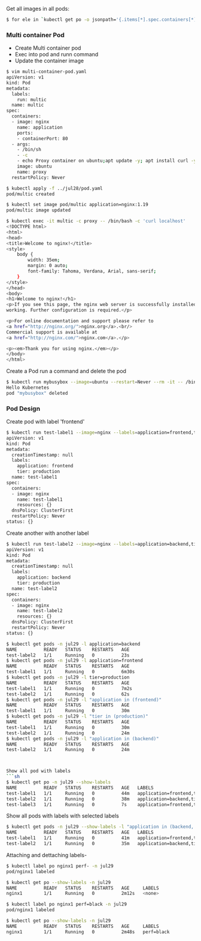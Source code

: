 Get all images in all pods:
```sh
$ for ele in `kubectl get po -o jsonpath='{.items[*].spec.containers[*].image}'`; do echo $ele; done
```




### Multi container Pod

 - Create Multi container pod
 - Exec into pod and runn command
 - Update the container image


```sh
$ vim multi-container-pod.yaml
apiVersion: v1
kind: Pod
metadata:
  labels:
    run: multic
  name: multic
spec:
  containers:
  - image: nginx
    name: application
    ports:
    - containerPort: 80
  - args:
    - /bin/sh
    - -c
    - echo Proxy container on ubuntu;apt update -y; apt install curl -y;sleep 36000
    image: ubuntu
    name: proxy
  restartPolicy: Never
  ```
  
  ```sh
  $ kubectl apply -f ../jul28/pod.yaml
pod/multic created
  ```

```sh
$ kubectl set image pod/multic application=nginx:1.19
pod/multic image updated
```

```sh
$ kubectl exec -it multic -c proxy -- /bin/bash -c 'curl localhost'
<!DOCTYPE html>
<html>
<head>
<title>Welcome to nginx!</title>
<style>
    body {
        width: 35em;
        margin: 0 auto;
        font-family: Tahoma, Verdana, Arial, sans-serif;
    }
</style>
</head>
<body>
<h1>Welcome to nginx!</h1>
<p>If you see this page, the nginx web server is successfully installed and
working. Further configuration is required.</p>

<p>For online documentation and support please refer to
<a href="http://nginx.org/">nginx.org</a>.<br/>
Commercial support is available at
<a href="http://nginx.com/">nginx.com</a>.</p>

<p><em>Thank you for using nginx.</em></p>
</body>
</html>
```


Create a Pod run a command and delete the pod
```sh
$ kubectl run mybusybox --image=ubuntu --restart=Never --rm -it -- /bin/sh -c "echo Hello Kubernetes"
Hello Kubernetes
pod "mybusybox" deleted
```




### Pod Design


Create pod with label 'frontend'
```sh
$ kubectl run test-label1 --image=nginx --labels=application=frontend,tier=production -n jul29 --restart=Never --dry-run -o yaml
apiVersion: v1
kind: Pod
metadata:
  creationTimestamp: null
  labels:
    application: frontend
    tier: production
  name: test-label1
spec:
  containers:
  - image: nginx
    name: test-label1
    resources: {}
  dnsPolicy: ClusterFirst
  restartPolicy: Never
status: {}
```

Create another with another label
```sh
$ kubectl run test-label2 --image=nginx --labels=application=backend,tier=production -n jul29 --restart=Never --dry-run -o yaml
apiVersion: v1
kind: Pod
metadata:
  creationTimestamp: null
  labels:
    application: backend
    tier: production
  name: test-label2
spec:
  containers:
  - image: nginx
    name: test-label2
    resources: {}
  dnsPolicy: ClusterFirst
  restartPolicy: Never
status: {}
```

```sh
$ kubectl get pods -n jul29 -l application=backend
NAME          READY   STATUS    RESTARTS   AGE
test-label2   1/1     Running   0          23s
$ kubectl get pods -n jul29 -l application=frontend
NAME          READY   STATUS    RESTARTS   AGE
test-label1   1/1     Running   0          6m30s
$ kubectl get pods -n jul29 -l tier=production
NAME          READY   STATUS    RESTARTS   AGE
test-label1   1/1     Running   0          7m2s
test-label2   1/1     Running   0          62s
$ kubectl get pods -n jul29 -l "application in (frontend)"
NAME          READY   STATUS    RESTARTS   AGE
test-label1   1/1     Running   0          30m
$ kubectl get pods -n jul29 -l "tier in (production)"
NAME          READY   STATUS    RESTARTS   AGE
test-label1   1/1     Running   0          30m
test-label2   1/1     Running   0          24m
$ kubectl get pods -n jul29 -l "application in (backend)"
NAME          READY   STATUS    RESTARTS   AGE
test-label2   1/1     Running   0          24m



Show all pod with labels
```sh
$ kubectl get po -n jul29 --show-labels
NAME          READY   STATUS    RESTARTS   AGE   LABELS
test-label1   1/1     Running   0          44m   application=frontend,tier=production
test-label2   1/1     Running   0          38m   application=backend,tier=production
test-label3   1/1     Running   0          7s    application=frontend,tier=development
```

Show all pods with labels with selected labels
```sh
$ kubectl get pods -n jul29 --show-labels -l "application in (backend, frontend)"
NAME          READY   STATUS    RESTARTS   AGE   LABELS
test-label1   1/1     Running   0          41m   application=frontend,tier=production
test-label2   1/1     Running   0          35m   application=backend,tier=production
```


Attaching and dettaching labels-
```sh
$ kubectl label po nginx1 perf- -n jul29
pod/nginx1 labeled

$ kubectl get po --show-labels -n jul29
NAME          READY   STATUS    RESTARTS   AGE     LABELS
nginx1        1/1     Running   0          2m12s   <none>

$ kubectl label po nginx1 perf=black -n jul29
pod/nginx1 labeled

$ kubectl get po --show-labels -n jul29
NAME          READY   STATUS    RESTARTS   AGE     LABELS
nginx1        1/1     Running   0          2m48s   perf=black
```
